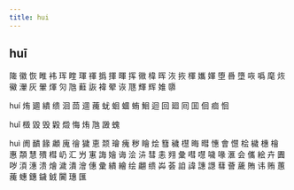 ```yaml
---
title: hui
---
```


## huī
隓
徽
恢
睢
袆
珲
睳
琿
禈
撝
揮
暉
挥
幑
椲
晖
洃
拻
楎
孈
媈
堕
噕
墮
咴
噅
麾
烣
鰴
瀈
灰
翬
煇
灳
虺
蘳
詼
褘
翚
诙
豗
輝
辉
婎
隳







huí
烠
廽
繢
缋
洄
茴
逥
藱
蚘
蛔
蜖
蛕
鮰
迴
回
廻
囘
囬
佪
痐
恛



huǐ
檓
毀
毁
毇
燬
悔
烠
虺
譭
螝













huì
阓
靧
餯
顪
廆
徻
獩
恵
颒
璯
瘣
秽
瞺
烩
篲
穢
櫘
晦
暳
憓
會
懳
桧
檅
橞
檜
惠
頮
慧
殨
槥
屷
汇
屶
寭
誨
嬒
诲
浍
泋
彗
恚
翙
彙
嘒
嚖
噦
喙
滙
会
儶
絵
卉
圚
哕
湏
潓
溃
燴
濊
潰
澮
僡
彚
繢
繪
绘
翽
缋
芔
荟
詯
諱
譓
譿
蔧
薈
薉
賄
讳
贿
蕙
藱
蟪
鏸
鐬
銊
闠
璤
匯
